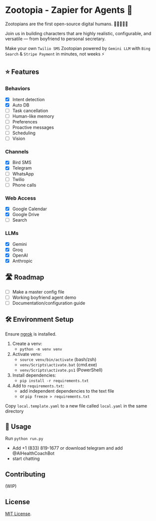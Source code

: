 # Zootopia - Zapier for Agents 🧍

Zootopians are the first open-source digital humans. 🧍🧍‍♀🧍‍♂️

Join us in building characters that are highly realistic, configurable, and versatile — from boyfriend to personal secretary.

Make your own `Twilio SMS` Zootopian powered by `Gemini LLM` with `Bing Search` & `Stripe Payment` in minutes, not weeks ⚡

## ⭐ Features

### Behaviors
- [x] Intent detection
- [x] Auto DB
- [ ] Task cancellation
- [ ] Human-like memory
- [ ] Preferences
- [ ] Proactive messages
- [ ] Scheduling
- [ ] Vision

### Channels
- [x] Bird SMS
- [x] Telegram
- [ ] WhatsApp
- [ ] Twilio
- [ ] Phone calls

### Web Access
- [x] Google Calendar
- [x] Google Drive
- [ ] Search

### LLMs
- [x] Gemini
- [x] Groq
- [x] OpenAI
- [x] Anthropic

## 🛣️ Roadmap

- [ ] Make a master config file
- [ ] Working boyfriend agent demo
- [ ] Documentation/configuration guide

## 🛠️ Environment Setup
Ensure [ngrok](https://ngrok.com/) is installed.

1. Create a venv:
   - `python -m venv venv`
2. Activate venv:
   - `source venv/bin/activate` (bash/zsh)
   - `venv/Scripts\activate.bat` (cmd.exe)
   - `venv/Scripts\activate.ps1` (PowerShell)
3. Install dependencies:
   - `pip install -r requirements.txt`
4. Add to `requirements.txt`:
   - add independent dependencies to the text file
   - or `pip freeze > requirements.txt`

Copy `local.template.yaml` to a new file called `local.yaml` in the same directory

## 🚀 Usage
Run `python run.py`

- Add +1 (833) 819-1677 or download telegram and add @AIHealthCoachBot
- start chatting

## Contributing
(WIP)

## License

[MIT License](LICENSE).

